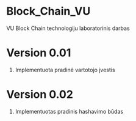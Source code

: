 # Block_Chain_VU
VU Block Chain technologiju laboratorinis darbas

# Version 0.01

  1. Implementuota pradinė vartotojo įvestis

# Version 0.02

  1. Implementuotas pradinis hashavimo būdas
